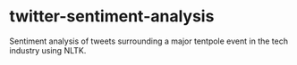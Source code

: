 # twitter-sentiment-analysis
Sentiment analysis of tweets surrounding a major tentpole event in the tech industry using NLTK.
